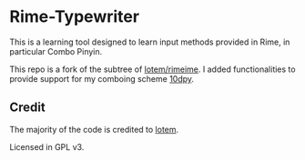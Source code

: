 Rime-Typewriter
==============================

This is a learning tool designed to learn input methods
provided in Rime, in particular Combo Pinyin.

This repo is a fork of the subtree of [lotem/rimeime](https://github.com/lotem/rimeime/).
I added functionalities to provide support for my comboing
scheme [10dpy](https://github.com/EtaoinWu/10dpy).


## Credit

The majority of the code is credited to [lotem](https://github.com/lotem).

Licensed in GPL v3.

